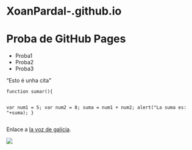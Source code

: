 # XoanPardal-.github.io
<h1>Proba de GitHub Pages</h1>
<ul>
<li> Proba1 </li>
<li> Proba2 </li>
<li> Proba3 </li>
</ul>
<q>Esto é unha cita</q>
<pre><code>function sumar(){

   var num1 = 5;
   var num2 = 8;
  suma = num1 + num2;
  alert("La suma es: "+suma);
}
</code></pre>
<p>Enlace a <a href="https://www.lavozdegalicia.es/">la voz de galicia</a>.</p>
<img src="https://www.adslzone.net/app/uploads-adslzone.net/2019/04/borrar-fondo-imagen.jpg">
 
